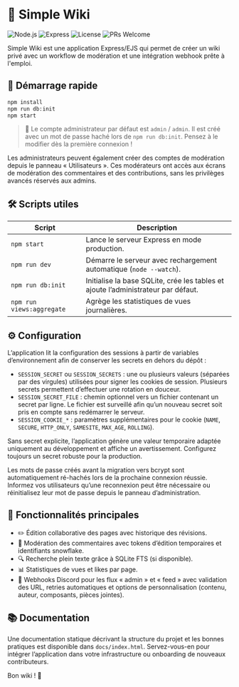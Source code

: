 # 🧭 Simple Wiki

![Node.js](https://img.shields.io/badge/Node.js-18%2B-339933?logo=node.js&logoColor=white)
![Express](https://img.shields.io/badge/Express.js-🛣️-000000)
![License](https://img.shields.io/badge/License-MIT-blue.svg)
![PRs Welcome](https://img.shields.io/badge/PRs-Welcome-brightgreen.svg)

Simple Wiki est une application Express/EJS qui permet de créer un wiki privé avec un workflow de modération et une intégration webhook prête à l'emploi.

## 🚀 Démarrage rapide

```bash
npm install
npm run db:init
npm start
```

> 🔐 Le compte administrateur par défaut est `admin` / `admin`. Il est créé avec un mot de passe haché lors de `npm run db:init`. Pensez à le modifier dès la première connexion !

Les administrateurs peuvent également créer des comptes de modération depuis le panneau « Utilisateurs ». Ces modérateurs ont accès aux écrans de modération des commentaires et des contributions, sans les privilèges avancés réservés aux admins.

## 🛠️ Scripts utiles

| Script | Description |
| --- | --- |
| `npm start` | Lance le serveur Express en mode production. |
| `npm run dev` | Démarre le serveur avec rechargement automatique (`node --watch`). |
| `npm run db:init` | Initialise la base SQLite, crée les tables et ajoute l’administrateur par défaut. |
| `npm run views:aggregate` | Agrège les statistiques de vues journalières. |

## ⚙️ Configuration

L’application lit la configuration des sessions à partir de variables d’environnement afin de conserver les secrets en dehors du dépôt :

- `SESSION_SECRET` ou `SESSION_SECRETS` : une ou plusieurs valeurs (séparées par des virgules) utilisées pour signer les cookies de session. Plusieurs secrets permettent d’effectuer une rotation en douceur.
- `SESSION_SECRET_FILE` : chemin optionnel vers un fichier contenant un secret par ligne. Le fichier est surveillé afin qu’un nouveau secret soit pris en compte sans redémarrer le serveur.
- `SESSION_COOKIE_*` : paramètres supplémentaires pour le cookie (`NAME`, `SECURE`, `HTTP_ONLY`, `SAMESITE`, `MAX_AGE`, `ROLLING`).

Sans secret explicite, l’application génère une valeur temporaire adaptée uniquement au développement et affiche un avertissement. Configurez toujours un secret robuste pour la production.

Les mots de passe créés avant la migration vers bcrypt sont automatiquement ré-hachés lors de la prochaine connexion réussie. Informez vos utilisateurs qu’une reconnexion peut être nécessaire ou réinitialisez leur mot de passe depuis le panneau d’administration.

## 🧩 Fonctionnalités principales

- ✏️ Édition collaborative des pages avec historique des révisions.
- 💬 Modération des commentaires avec tokens d’édition temporaires et identifiants snowflake.
- 🔍 Recherche plein texte grâce à SQLite FTS (si disponible).
- 📊 Statistiques de vues et likes par page.
- 📡 Webhooks Discord pour les flux « admin » et « feed » avec validation des URL, retries automatiques et options de personnalisation (contenu, auteur, composants, pièces jointes).

## 📚 Documentation

Une documentation statique décrivant la structure du projet et les bonnes pratiques est disponible dans `docs/index.html`. Servez-vous-en pour intégrer l’application dans votre infrastructure ou onboarding de nouveaux contributeurs.

Bon wiki ! 📝

